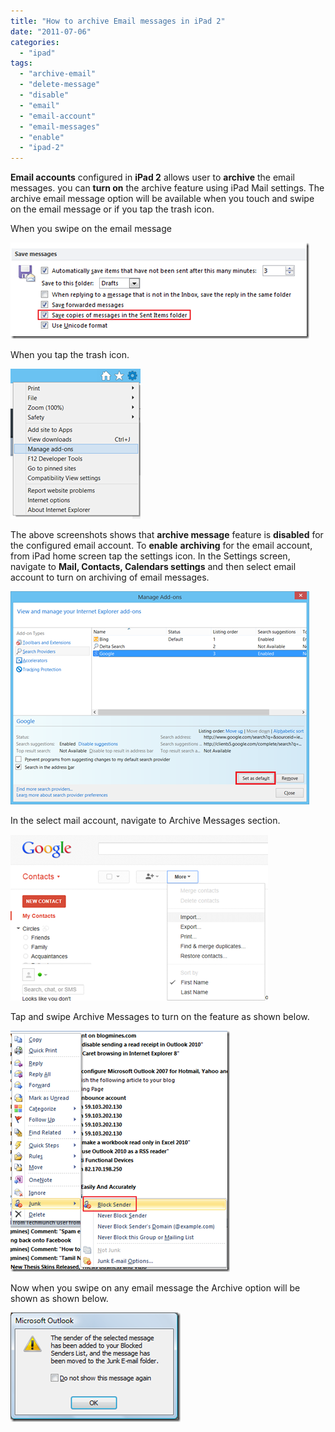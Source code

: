 ```yaml
---
title: "How to archive Email messages in iPad 2"
date: "2011-07-06"
categories: 
  - "ipad"
tags: 
  - "archive-email"
  - "delete-message"
  - "disable"
  - "email"
  - "email-account"
  - "email-messages"
  - "enable"
  - "ipad-2"
---
```


**Email accounts** configured in **iPad 2** allows user to **archive** the email messages. you can **turn on** the archive feature using iPad Mail settings. The archive email message option will be available when you touch and swipe on the email message or if you tap the trash icon.

When you swipe on the email message

[![image](/assets/images/image_thumb57.png "image")](/assets/images/image57.png)

When you tap the trash icon.

[![image](/assets/images/image_thumb58.png "image")](/assets/images/image58.png)

The above screenshots shows that **archive message** feature is **disabled** for the configured email account. To **enable** **archiving** for the email account, from iPad home screen tap the settings icon. In the Settings screen, navigate to **Mail, Contacts, Calendars settings** and then select email account to turn on archiving of email messages.

[![image](/assets/images/image_thumb59.png "image")](/assets/images/image59.png)

In the select mail account, navigate to Archive Messages section.

[![image](/assets/images/image_thumb60.png "image")](/assets/images/image60.png)

Tap and swipe Archive Messages to turn on the feature as shown below.

[![image](/assets/images/image_thumb61.png "image")](/assets/images/image61.png)

Now when you swipe on any email message the Archive option will be shown as shown below.

[![image](/assets/images/image_thumb62.png "image")](/assets/images/image62.png)
